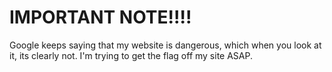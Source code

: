 # IMPORTANT NOTE!!!!
Google keeps saying that my website is dangerous, which when you look at it, its clearly not. I'm trying to get the flag off my site ASAP.
